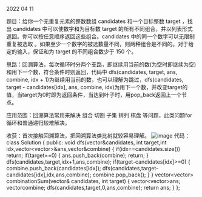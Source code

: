 2022 04 11

题目：给你一个无重复元素的整数数组 candidates 和一个目标整数 target ，找出 candidates 中可以使数字和为目标数 target 的所有不同组合，并以列表形式返回。你可以按任意顺序返回这些组合。candidates 中的同一个数字可以无限制重复被选取 。如果至少一个数字的被选数量不同，则两种组合是不同的。对于给定的输入，保证和为 target 的不同组合数少于 150 个。

思路：回溯算法，每次循环时分两个支路，即继续用当前的数(为空时即继续为空)和用下一个数，符合条件时则返回，代码中 dfs(candidates, target, ans, combine, idx + 1)为继续用当前的数，也可以理解为跳过，dfs(candidates, target - candidates[idx], ans, combine, idx)为用下一个数，并改变target的值，当target为0时即为返回条件，当达到叶子时，用pop_back返回上一个节点。

应用范围：回溯算法常用来解决 组合 切割 子集 排列 棋盘 等问题，此类问题for循环和普通递归较难解决。

收获：首次接触回溯算法，把回溯算法类比树就较容易理解。
![image](https://user-images.githubusercontent.com/90296160/162649752-9f775788-50c1-4ad0-a4fc-f1501b936ff9.png)
代码：
class Solution {
public:
    void dfs(vector<int>&candidates, int target,int idx,vector<vector<int>>&ans,vector<int>&combine)
    {
        if(idx==candidates.size())
            return;
        if(target==0)
        {
            ans.push_back(combine);
            return;
        }
        dfs(candidates,target,idx+1,ans,combine);
        if(target-candidates[idx]>=0)
        {
            combine.push_back(candidates[idx]);
            dfs(candidates,target-candidates[idx],idx,ans,combine);
            combine.pop_back();
        }
    }
    vector<vector<int>> combinationSum(vector<int>& candidates, int target) {
    vector<vector<int>>ans;
    vector<int>combine;
    dfs(candidates,target,0,ans,combine);
    return ans;
    }
};
